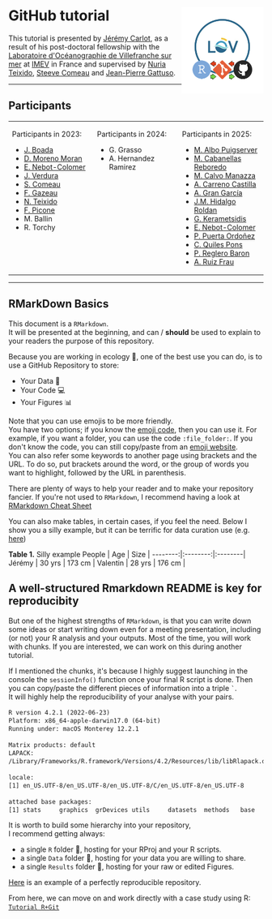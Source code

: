 # GitHub tutorial <img src='Courses/vignette.png' align="right" height="170" />

This tutorial is presented by [Jérémy Carlot](https://jaycrlt.github.io), as a result of his post-doctoral fellowship with the [Laboratoire d'Océanographie de Villefranche sur mer](https://lov.imev-mer.fr/web/) at [IMEV](https://www.imev-mer.fr/web/#) in France and supervised by [Nuria Teixido](https://orcid.org/0000-0001-9286-2852), [Steeve Comeau](https://orcid.org/0000-0002-6724-5286) and [Jean-Pierre Gattuso](https://orcid.org/0000-0002-4533-4114). 

---
## Participants

<table width="100%" align="center"> <tr> <td width="33.3%" valign="top">

Participants in 2023:
- [J. Boada](https://orcid.org/0000-0002-3815-625X)
- [D. Moreno Moran](https://orcid.org/0009-0007-2796-2313)
- [E. Nebot-Colomer](https://orcid.org/0000-0003-1013-2405)
- [J. Verdura](https://orcid.org/0000-0003-0662-1206)
- [S. Comeau](https://orcid.org/0000-0002-6724-5286)
- [F. Gazeau](https://orcid.org/0000-0001-8807-4597)
- [N. Teixido](https://orcid.org/0000-0001-9286-2852)
- [F. Picone](https://orcid.org/0000-0001-6903-9665)
- M. Ballin
- R. Torchy

</td> <td width="33.3%" valign="top">
  
Participants in 2024:
- G. Grasso
- A. Hernandez Ramirez

</td> <td width="33.3%" valign="top">

Participants in 2025:
- [M. Albo Puigserver](https://orcid.org/0000-0002-0477-5984)
- [M. Cabanellas Reboredo](https://orcid.org/0000-0002-0906-1243)
- [M. Calvo Manazza](https://orcid.org/0000-0002-5745-9790)
- [A. Carreno Castilla](https://orcid.org/0000-0002-1104-4493)
- [A. Gran García](https://orcid.org/0000-0002-7963-2558)
- [J.M. Hidalgo Roldan](https://orcid.org/0000-0002-3494-9658) 
- [G. Kerametsidis](https://orcid.org/0000-0002-6502-8122)
- [E. Nebot-Colomer](https://orcid.org/0000-0003-1013-2405)
- [P. Puerta Ordoñez](https://orcid.org/0000-0003-4413-4601)
- [C. Quiles Pons](https://orcid.org/0009-0005-8859-7191)
- [P. Reglero Baron](https://orcid.org/0000-0002-1093-4750)
- [A. Ruiz Frau](https://orcid.org/0000-0002-1317-2827)

</td> </tr> </table>

---

## RMarkDown Basics

This document is a ``RMarkdown``.\
It will be presented at the beginning, and can / **should** be used to explain to your readers the purpose of this repository.

Because you are working in ecology :seedling:, one of the best use you can do, is to use a GitHub Repository to store:
- Your Data :memo:
- Your Code :computer:
- Your Figures :bar_chart:

Note that you can use emojis to be more friendly.\
You have two options; if you know the [emoji code](https://gist.github.com/rxaviers/7360908), then you can use it. For example, if you want a folder, you can use the code `:file_folder:`. If you don't know the code, you can still copy/paste from an [emoji website](https://getemoji.com).\
You can also refer some keywords to another page using brackets and the URL. To do so, put brackets around the word, or the group of words you want to highlight, followed by the URL in parenthesis.

There are plenty of ways to help your reader and to make your repository fancier. If you're not used to ``RMarkdown``, I recommend having a look at [RMarkdown Cheat Sheet](https://www.markdownguide.org/cheat-sheet/)

You can also make tables, in certain cases, if you feel the need.
Below I show you a silly example, but it can be terrific for data curation use (e.g. [here](https://github.com/JWicquart/gcrmndb_benthos))

**Table 1.** Silly example
People   | Age      | Size    |
--------:|:--------:|:--------|
Jérémy   | 30 yrs   | 173 cm  |
Valentin | 28 yrs   | 176 cm  |

## A well-structured Rmarkdown README is key for reproducibity

But one of the highest strengths of ``RMarkdown``, is that you can write down some ideas or start writing down even for a meeting presentation, including (or not) your R analysis and your outputs. Most of the time, you will work with chunks. If you are interested, we can work on this during another tutorial.

If I mentioned the chunks, it's because I highly suggest launching in the console the ``sessionInfo()`` function once your final R script is done. Then you can copy/paste the different pieces of information into a triple `` ` ``.\
It will highly help the reproducibility of your analyse with your pairs.

```{Session Info, echo = T}
R version 4.2.1 (2022-06-23)
Platform: x86_64-apple-darwin17.0 (64-bit)
Running under: macOS Monterey 12.2.1

Matrix products: default
LAPACK: /Library/Frameworks/R.framework/Versions/4.2/Resources/lib/libRlapack.dylib

locale:
[1] en_US.UTF-8/en_US.UTF-8/en_US.UTF-8/C/en_US.UTF-8/en_US.UTF-8

attached base packages:
[1] stats     graphics  grDevices utils     datasets  methods   base     
```

It is worth to build some hierarchy into your repository,\
I recommend getting always:
- a single ``R`` folder :file_folder:, hosting for your RProj and your R scripts.
- a single ``Data`` folder :file_folder:, hosting for your data you are willing to share.
- a single ``Results`` folder :file_folder:, hosting for your raw or edited Figures.

[Here](https://github.com/JayCrlt/CCA_Methods) is an example of a perfectly reproducible repository.

From here, we can move on and work directly with a case study using R: [``Tutorial R+Git``](https://github.com/JayCrlt/GitHub_Tutorial/blob/main/Courses/Git%2BR.md)
